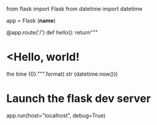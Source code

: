 
from flask import Flask
from datetime import datetime

app = Flask (__name__)

@app.route('/')
def hello():
    return"""<html><body>
    <h1><Hello, world!</h1>
    the time {0}.</body></html>""".format(
        str (datetime.now()))

# Launch the flask dev server
app.run(host="localhost", debug=True)
